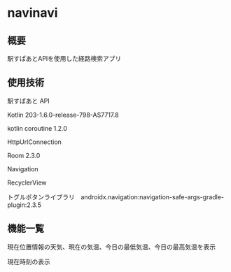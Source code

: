 # navinavi
## 概要
駅すぱあとAPIを使用した経路検索アプリ
## 使用技術
駅すぱあと API

Kotlin 203-1.6.0-release-798-AS7717.8

kotlin coroutine 1.2.0

HttpUrlConnection

Room 2.3.0

Navigation

RecyclerView

トグルボタンライブラリ　androidx.navigation:navigation-safe-args-gradle-plugin:2.3.5

## 機能一覧
現在位置情報の天気、現在の気温、今日の最低気温、今日の最高気温を表示

現在時刻の表示
